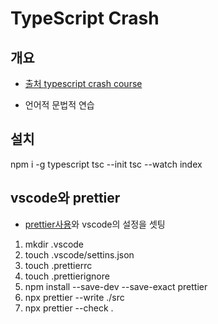 # TypeScript Crash

## 개요

-   [출처 typescript crash course](https://www.youtube.com/watch?v=BCg4U1FzODs)

-   언어적 문법적 연습

## 설치

npm i -g typescript tsc --init tsc --watch index

## vscode와 prettier

-   [prettier사용](https://prettier.io/docs/en/install.html)와 vscode의 설정을 셋팅

1. mkdir .vscode
2. touch .vscode/settins.json
3. touch .prettierrc
4. touch .prettierignore
5. npm install --save-dev --save-exact prettier
6. npx prettier --write ./src
7. npx prettier --check .
